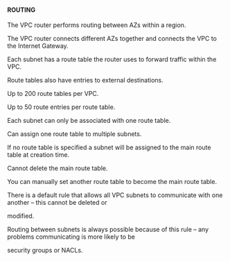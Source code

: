 #### ROUTING

The VPC router performs routing between AZs within a region.

The VPC router connects different AZs together and connects the VPC to the
Internet Gateway.

Each subnet has a route table the router uses to forward traffic within the VPC.

Route tables also have entries to external destinations.

Up to 200 route tables per VPC.

Up to 50 route entries per route table.

Each subnet can only be associated with one route table.

Can assign one route table to multiple subnets.

If no route table is specified a subnet will be assigned to the main route table
at creation time.

Cannot delete the main route table.

You can manually set another route table to become the main route table.

There is a default rule that allows all VPC subnets to communicate with one
another – this cannot be deleted or

modified.

Routing between subnets is always possible because of this rule – any problems
communicating is more likely to be

security groups or NACLs.

